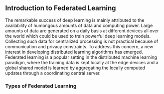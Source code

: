 ## Introduction to Federated Learning

The remarkable success of deep learning is mainly attributed to the availability of humongous amounts of data and computing power. Large amounts of data are generated on a daily basis at different devices all over the world which could be used to train powerful deep learning models. Collecting such data for centralized processing is not practical because of communication and privacy constraints. To address this concern, a new interest in developing distributed learning algorithms has emerged. Federated learning is a popular setting in the distributed machine learning paradigm, where the training data is kept locally at the edge devices and a global shared model is learned by aggregating the locally computed updates through a coordinating central server.

### Types of Federated Learning
